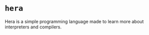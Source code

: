 # `hera`

Hera is a simple programming language made to learn more about interpreters and compilers.
